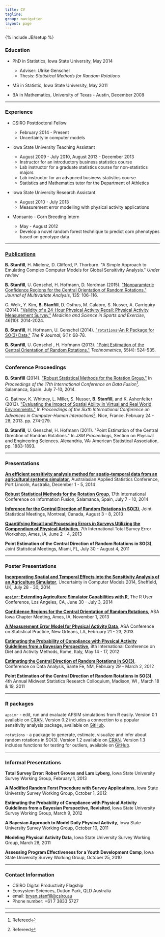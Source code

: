 ```yaml
---
title: CV
tagline:
group: navigation
layout: page
---
```

{% include JB/setup %}


### Education

* PhD in Statistics, Iowa State University, May 2014  
  * Adviser: Ulrike Genschel
  * Thesis: *Statistical Methods for Random Rotations*  
  
* MS in Statistic, Iowa State University,  May 2011  
  
* BA in Mathematics, University of Texas - Austin, December 2008  

----

### Experience

* CSIRO Postdoctoral Fellow 
  * February 2014 - Present
  * Uncertainty in computer models
  
  
* Iowa State University Teaching Assistant 
  * August 2009 - July 2010, August 2013 - December 2013
  * Instructor for an introductory business statistics course
  * Lab instructor for a graduate statistics course for non-statistics majors
  * Lab instructor for an advanced business statistics course
  * Statistics and Mathematics tutor for the Department of Athletics
  
* Iowa State University Research Assistant 
  * August 2010 - July 2013
  * Measurement error modelling with physical activity applications
  
* Monsanto - Corn Breeding Intern 
  * May - August 2012
  * Develop a novel random forest technique to predict corn phenotypes based on genotype data
  
----

### [Publications](http://scholar.google.com.au/citations?user=GON230oAAAAJ&hl=en)

<!---
D. Osthus, N. Beyler, **B. Stanfill**, S. Nusser, W. Fuller, A. Carriquiry, G. Welk. "Estimating the Distribution of Usual Daily Energy Expenditure as a Function of Individual Characteristics." *submitted*
-->

**B. Stanfill**, H. Mielenz, D. Clifford, P. Thorburn.  "A Simple Approach to Emulating Complex Computer Models for Global Sensitivity Analysis." *Under review*

**B. Stanfill**, U. Genschel, H. Hofmann, D. Nordman (2015).  ["Nonparamteric Confidence Regions for the Central Orientation of Random Rotations."](http://authors.elsevier.com/a/1QKmP,14nMREJv) *Journal of Multivariate Analysis*, 135: 106-116.

G. Welk, Y. Kim, **B. Stanfill**, D. Osthus, M. Calabro, S. Nusser, A. Carriquiry (2014).  ["Validity of a 24-Hour Physical Activity Recall: Physical Activity Measurement Survey."](http://europepmc.org/abstract/med/24561818) *Medicine and Science in Sports and Exercise*, 46(10): 2014-2024.

**B. Stanfill**, H. Hofmann, U. Genschel (2014). ["`rotations`-An R Package for SO(3) Data."](http://journal.r-project.org/archive/2014-1/stanfill-hofmann-genschel.pdf) *The R Journal*, 6(1): 68-78.

**B. Stanfill**, U. Genschel , H. Hofmann (2013).  ["Point Estimation of the Central Orientation of Random Rotations."](http://amstat.tandfonline.com/doi/abs/10.1080/00401706.2013.826145#.VD81sfmUelY) *Technometrics*, 55(4): 524-535. 

----

### Conference Proceedings

**B. Stanfill** (2014). ["Robust Statistical Methods for the Rotation Group."](http://ieeexplore.ieee.org/xpl/articleDetails.jsp?arnumber=6916291&searchWithin%3Dstanfill%26sortType%3Dasc_p_Sequence%26filter%3DAND%28p_IS_Number%3A6915967%29) In *Proceedings of the 17th International Conference on Data Fusion*[^1]. Salamanca, Spain. July 7-10, 2014.

G. Batinov, K. Whitney, L. Miller, S. Nusser, **B. Stanfill**, and K. Ashenfelter (2013).  ["Evaluating the Impact of Spatial Ability in Virtual and Real World Environments."](http://lib.dr.iastate.edu/stat_las_conf/3/) In *Proceedings of the Sixth International Conference on Advances in Computer-Human Interactions*[^1]. Nice, France.  February 24 - 28, 2013. pp. 274-279.

**B. Stanfill**, U. Genschel, H. Hofmann (2011). "Point Estimation of the Central Direction of Random Rotations." In *JSM Proceedings*, Section on Physical and Engineering Sciences. Alexandria, VA: American Statistical Association, pp. 1883-1893.

[^1]: Refereed

----

### Presentations

**[An efficient sensitivity analysis method for spatio-temporal data from an agricultural systems simulator](images/StanfillAASC.pdf)**, Australasian Applied Statistics Conference, Port Lincoln, Australia, December 1 - 5, 2014

**[Robust Statistical Methods for the Rotation Group](images/StanfillFUSION.pdf)**, 17th International Conference on Information Fusion, Salamanca, Spain, July 7 - 10, 2014

**[Inference for the Central Direction of Random Rotations in SO(3)](images/StanfillSlides.pdf)**, Joint Statistical Meetings, Montreal, Canada, August 3 - 8, 2013

**[Quantifying Recall and Processing Errors in Surveys Utilizing the Compendium of Physical Activities](imgaes/StanfillITSEWFinal.pdf)**, 7th International Total Survey Error Workshop, Ames, IA, June 2 - 4, 2013

**Point Estimation of the Central Direction of Random Rotations in SO(3)**, Joint Statistical Meetings, Miami, FL, July 30 - August 4, 2011

----


### Poster Presentations

**[Incorporating Spatial and Temporal Effects into the Sensitivity Analysis of an Agriculture Simulator](images/Stanfill_UCM.pdf)**, Uncertainty in Computer Models 2014, Sheffield, UK, July 28 - 30, 2014

**[`apsimr`: Extending Agriculture Simulator Capabilities with R](images/Stanfill_apsimr.pdf)**, The R User Conference, Los Angeles, CA, June 30 - July 3, 2014

**[Confidence Regions for the Central Orientation of Random Rotations](images/IAPoster.pdf)**, ASA Iowa Chapter Meeting, Ames, IA, November 1, 2013

**[A Measurement Error Model for Physical Activity Data](images/BryanSPoster.pdf)**, ASA Conference on Statistical Practice, New Orleans, LA, February 21 - 23, 2013

**[Estimating the Probability of Compliance with Physical Activity Guidelines from a Bayesian Perspective](images/BryanSPosterFull.pdf)**, 8th International Conference on Diet and Activity Methods, Rome, Italy, May 14 - 17, 2012

**[Estimating the Central Direction of Random Rotations in SO(3)](images/CoDAPoster.pdf)**, Conference on Data Analysis, Sante Fe, NM, February 29 - March 2, 2012

**Point Estimation of the Central Direction of Random Rotations in SO(3)**, 4th Annual Midwest Statistics Research Colloquium, Madison, WI , March 18 & 19, 2011

----

### R packages

`apsimr` - edit, run and evaluate APSIM simulations from R easily.  Version 0.1 available on [CRAN](http://cran.rstudio.com/web/packages/apsimr/index.html).  Version 0.2 includes a connection to a popular sensitivity analysis package, available on [GitHub](https://github.com/stanfill/apsimr).

`rotations` - a package to generate, estimate, visualize and infer about random rotations in SO(3).  Version 1.2 available on [CRAN](http://cran.r-project.org/web/packages/rotations/index.html).  Version 1.3 includes functions for testing for outliers, available on [GitHub](https://github.com/stanfill/rotationsC/tree/master/rotations).

-----

### Informal Presentations

**Total Survey Error: Robert Groves and Lars Lyberg**, Iowa State University Survey Working Group, February 1, 2013

**[A Modified Random Forst Procedure with Survey Applications](images/PAMSModRF.pdf)**, Iowa State University Survey Working Group, October 1, 2012

**Estimating the Probability of Compliance with Physical Activity Guidelines from a Bayesian Perspective, Revisited**, Iowa State University Survey Working Group, March 9, 2012

**A Bayesian Approach to Model Daily Physical Activity**, Iowa State University Survey Working Group, October 10, 2011

**Modeling Physical Activity Data**, Iowa State University Survey Working Group, March 28, 2011

**Assessing Program Effectiveness for a Youth Development Camp**, Iowa State University Survey Working Group, October 25, 2010

-----

### Contact Information

* CSIRO Digital Productivity Flagship
* Ecosystem Sciences, Dutton Park, QLD Australia
* email: [bryan.stanfill@csiro.au](sta36z@csiro.au)
* Phone number: +61 7 3833 5727

----